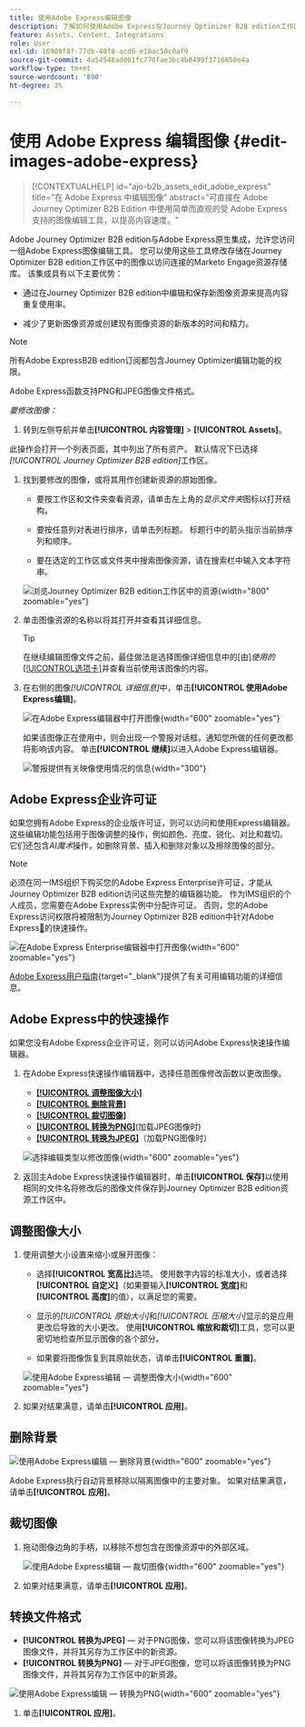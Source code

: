 ```yaml
---
title: 使用Adobe Express编辑图像
description: 了解如何使用Adobe Express在Journey Optimizer B2B edition工作区中编辑图像。
feature: Assets, Content, Integrations
role: User
exl-id: 16909f8f-77db-40f8-acd6-e18ac50c0af9
source-git-commit: 4a54548ad061fc778fae3bc4b8499f3716850e4a
workflow-type: tm+mt
source-wordcount: '890'
ht-degree: 3%

---
```


# 使用 Adobe Express 编辑图像 {#edit-images-adobe-express}

>[!CONTEXTUALHELP]
>id="ajo-b2b_assets_edit_adobe_express"
>title="在 Adobe Express 中编辑图像"
>abstract="可直接在 Adobe Journey Optimizer B2B Edition 中使用简单而直观的受 Adobe Express 支持的图像编辑工具，以提高内容速度。"

Adobe Journey Optimizer B2B edition与Adobe Express原生集成，允许您访问一组Adobe Express图像编辑工具。 您可以使用这些工具修改存储在Journey Optimizer B2B edition工作区中的图像以访问连接的Marketo Engage资源存储库。 该集成具有以下主要优势：

* 通过在Journey Optimizer B2B edition中编辑和保存新图像资源来提高内容重复使用率。

* 减少了更新图像资源或创建现有图像资源的新版本的时间和精力。

>[!NOTE]
>
>所有Adobe ExpressB2B edition订阅都包含Journey Optimizer编辑功能的权限。

Adobe Express函数支持PNG和JPEG图像文件格式。

_要修改图像：_

1. 转到左侧导航并单击&#x200B;**[!UICONTROL 内容管理]** > **[!UICONTROL Assets]**。

此操作会打开一个列表页面，其中列出了所有资产。 默认情况下已选择&#x200B;_[!UICONTROL Journey Optimizer B2B edition]_&#x200B;工作区。

1. 找到要修改的图像，或将其用作创建新资源的原始图像。

   * 要按工作区和文件夹查看资源，请单击左上角的&#x200B;_显示文件夹_&#x200B;图标以打开结构。

   * 要按任意列对表进行排序，请单击列标题。 标题行中的箭头指示当前排序列和顺序。

   * 要在选定的工作区或文件夹中搜索图像资源，请在搜索栏中输入文本字符串。

   ![浏览Journey Optimizer B2B edition工作区中的资源](./assets/assets-native-workspace-filtered.png){width="800" zoomable="yes"}

1. 单击图像资源的名称以将其打开并查看其详细信息。

   >[!TIP]
   >
   >在继续编辑图像文件之前，最佳做法是选择图像详细信息中的[由&#x200B;]_使用的_[[!UICONTROL &#x200B;选项卡]](./marketo-engage-design-studio.md#view-asset-used-by-references)并查看当前使用该图像的内容。

1. 在右侧的图像&#x200B;_[!UICONTROL 详细信息]_&#x200B;中，单击&#x200B;**[!UICONTROL 使用Adobe Express编辑]**。

   ![在Adobe Express编辑器中打开图像](./assets/assets-edit-adobe-express.png){width="600" zoomable="yes"}

   如果该图像正在使用中，则会出现一个警报对话框，通知您所做的任何更改都将影响该内容。 单击&#x200B;**[!UICONTROL 继续]**&#x200B;以进入Adobe Express编辑器。

   ![警报提供有关映像使用情况的信息](./assets/assets-edit-adobe-express-usage-alert.png){width="300"}

## Adobe Express企业许可证

如果您拥有Adobe Express的企业版许可证，则可以访问和使用Express编辑器。 这些编辑功能包括用于图像调整的操作，例如颜色、亮度、锐化、对比和裁切。 它们还包含&#x200B;_AI魔术_&#x200B;操作，如删除背景、插入和删除对象以及擦除图像的部分。

>[!NOTE]
>
>必须在同一IMS组织下购买您的Adobe Express Enterprise许可证，才能从Journey Optimizer B2B edition访问这些完整的编辑器功能。 作为IMS组织的个人成员，您需要在Adobe Express实例中分配许可证。 否则，您的Adobe Express访问权限将被限制为Journey Optimizer B2B edition中针对Adobe Express[&#128279;](#quick-actions-in-adobe-express)的快速操作。

![在Adobe Express Enterprise编辑器中打开图像](./assets/assets-edit-adobe-express-enterprise-editor.png){width="600" zoomable="yes"}

[Adobe Express用户指南](https://helpx.adobe.com/cn/express/user-guide.html){target="_blank"}提供了有关可用编辑功能的详细信息。

## Adobe Express中的快速操作

如果您没有Adobe Express企业许可证，则可以访问Adobe Express快速操作编辑器。

1. 在Adobe Express快速操作编辑器中，选择任意图像修改函数以更改图像。

   * [**[!UICONTROL 调整图像大小]**](#resize-image)
   * [**[!UICONTROL 删除背景]**](#remove-background)
   * [**[!UICONTROL 裁切图像]**](#crop-image)
   * [**[!UICONTROL 转换为PNG]**](#convert-file-format)(加载JPEG图像时)
   * [**[!UICONTROL 转换为JPEG]**](#convert-file-format)（加载PNG图像时）

   ![选择编辑类型以修改图像](./assets/assets-edit-adobe-express-left-menu.png){width="600" zoomable="yes"}

1. 返回主Adobe Express快速操作编辑器时，单击&#x200B;**[!UICONTROL 保存]**&#x200B;以使用相同的文件名将修改后的图像文件保存到Journey Optimizer B2B edition资源工作区中。

## 调整图像大小

1. 使用调整大小设置来缩小或展开图像：

   * 选择&#x200B;**[!UICONTROL 宽高比]**&#x200B;选项。 使用数字内容的标准大小，或者选择&#x200B;**[!UICONTROL 自定义]**（如果要输入&#x200B;**[!UICONTROL 宽度]**&#x200B;和&#x200B;**[!UICONTROL 高度]**&#x200B;的值），以满足您的需要。

   * 显示的&#x200B;_[!UICONTROL 原始大小]_&#x200B;和&#x200B;_[!UICONTROL 压缩大小]_&#x200B;显示的是应用更改后导致的大小更改。 使用&#x200B;**[!UICONTROL 缩放和裁切]**&#x200B;工具，您可以更密切地检查所显示图像的各个部分。

   * 如果要将图像恢复到其原始状态，请单击&#x200B;**[!UICONTROL 重置]**。

   ![使用Adobe Express编辑 — 调整图像大小](./assets/assets-edit-adobe-express-resize-image.png){width="600" zoomable="yes"}

1. 如果对结果满意，请单击&#x200B;**[!UICONTROL 应用]**。

## 删除背景

![使用Adobe Express编辑 — 删除背景](./assets/assets-edit-adobe-express-remove-background.png){width="600" zoomable="yes"}

Adobe Express执行自动背景移除以隔离图像中的主要对象。 如果对结果满意，请单击&#x200B;**[!UICONTROL 应用]**。

## 裁切图像

1. 拖动图像边角的手柄，以移除不想包含在图像资源中的外部区域。

   ![使用Adobe Express编辑 — 裁切图像](./assets/assets-edit-adobe-express-crop-image.png){width="600" zoomable="yes"}

1. 如果对结果满意，请单击&#x200B;**[!UICONTROL 应用]**。

## 转换文件格式

* **[!UICONTROL 转换为JPEG]** — 对于PNG图像，您可以将该图像转换为JPEG图像文件，并将其另存为工作区中的新资源。
* **[!UICONTROL 转换为PNG]** — 对于JPEG图像，您可以将该图像转换为PNG图像文件，并将其另存为工作区中的新资源。

![使用Adobe Express编辑 — 转换为PNG](./assets/assets-edit-adobe-express-convert-to-png.png){width="600" zoomable="yes"}

1. 单击&#x200B;**[!UICONTROL 应用]**。
